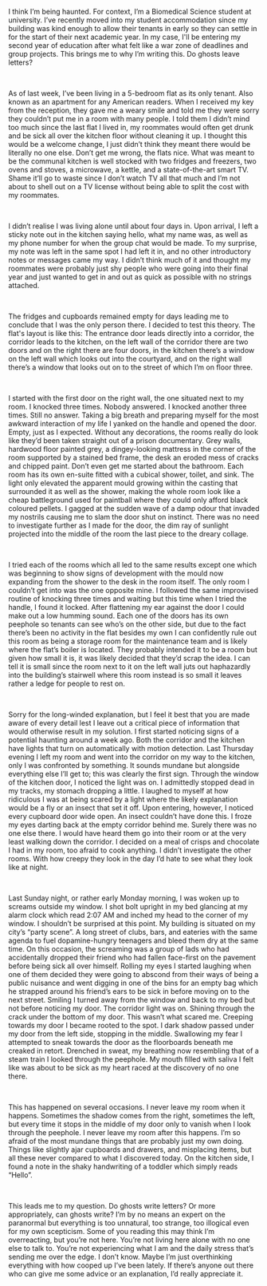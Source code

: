I think I’m being haunted. For context, I’m a Biomedical Science student at university. I’ve recently moved into my student accommodation since my building was kind enough to allow their tenants in early so they can settle in for the start of their next academic year. In my case, I'll be entering my second year of education after what felt like a war zone of deadlines and group projects. This brings me to why I’m writing this. Do ghosts leave letters?

 

As of last week, I’ve been living in a 5-bedroom flat as its only tenant. Also known as an apartment for any American readers. When I received my key from the reception, they gave me a weary smile and told me they were sorry they couldn’t put me in a room with many people. I told them I didn’t mind too much since the last flat I lived in, my roommates would often get drunk and be sick all over the kitchen floor without cleaning it up. I thought this would be a welcome change, I just didn’t think they meant there would be literally no one else. Don’t get me wrong, the flats nice. What was meant to be the communal kitchen is well stocked with two fridges and freezers, two ovens and stoves, a microwave, a kettle, and a state-of-the-art smart TV. Shame it’ll go to waste since I don’t watch TV all that much and I’m not about to shell out on a TV license without being able to split the cost with my roommates.

 

I didn’t realise I was living alone until about four days in. Upon arrival, I left a sticky note out in the kitchen saying hello, what my name was, as well as my phone number for when the group chat would be made. To my surprise, my note was left in the same spot I had left it in, and no other introductory notes or messages came my way. I didn’t think much of it and thought my roommates were probably just shy people who were going into their final year and just wanted to get in and out as quick as possible with no strings attached.

 

The fridges and cupboards remained empty for days leading me to conclude that I was the only person there. I decided to test this theory. The flat's layout is like this: The entrance door leads directly into a corridor, the corridor leads to the kitchen, on the left wall of the corridor there are two doors and on the right there are four doors, in the kitchen there’s a window on the left wall which looks out into the courtyard, and on the right wall there’s a window that looks out on to the street of which I’m on floor three.

 

I started with the first door on the right wall, the one situated next to my room. I knocked three times. Nobody answered. I knocked another three times. Still no answer. Taking a big breath and preparing myself for the most awkward interaction of my life I yanked on the handle and opened the door. Empty, just as I expected. Without any decorations, the rooms really do look like they’d been taken straight out of a prison documentary. Grey walls, hardwood floor painted grey, a dingey-looking mattress in the corner of the room supported by a stained bed frame, the desk an eroded mess of cracks and chipped paint. Don’t even get me started about the bathroom. Each room has its own en-suite fitted with a cubical shower, toilet, and sink. The light only elevated the apparent mould growing within the casting that surrounded it as well as the shower, making the whole room look like a cheap battleground used for paintball where they could only afford black coloured pellets. I gagged at the sudden wave of a damp odour that invaded my nostrils causing me to slam the door shut on instinct. There was no need to investigate further as I made for the door, the dim ray of sunlight projected into the middle of the room the last piece to the dreary collage.

 

I tried each of the rooms which all led to the same results except one which was beginning to show signs of development with the mould now expanding from the shower to the desk in the room itself. The only room I couldn’t get into was the one opposite mine. I followed the same improvised routine of knocking three times and waiting but this time when I tried the handle, I found it locked. After flattening my ear against the door I could make out a low humming sound. Each one of the doors has its own peephole so tenants can see who’s on the other side, but due to the fact there’s been no activity in the flat besides my own I can confidently rule out this room as being a storage room for the maintenance team and is likely where the flat’s boiler is located. They probably intended it to be a room but given how small it is, it was likely decided that they’d scrap the idea. I can tell it is small since the room next to it on the left wall juts out haphazardly into the building’s stairwell where this room instead is so small it leaves rather a ledge for people to rest on.

 

Sorry for the long-winded explanation, but I feel it best that you are made aware of every detail lest I leave out a critical piece of information that would otherwise result in my solution. I first started noticing signs of a potential haunting around a week ago. Both the corridor and the kitchen have lights that turn on automatically with motion detection. Last Thursday evening I left my room and went into the corridor on my way to the kitchen, only I was confronted by something. It sounds mundane but alongside everything else I’ll get to; this was clearly the first sign. Through the window of the kitchen door, I noticed the light was on. I admittedly stopped dead in my tracks, my stomach dropping a little. I laughed to myself at how ridiculous I was at being scared by a light where the likely explanation would be a fly or an insect that set it off. Upon entering, however, I noticed every cupboard door wide open. An insect couldn’t have done this. I froze my eyes darting back at the empty corridor behind me. Surely there was no one else there. I would have heard them go into their room or at the very least walking down the corridor. I decided on a meal of crisps and chocolate I had in my room, too afraid to cook anything. I didn’t investigate the other rooms. With how creepy they look in the day I’d hate to see what they look like at night.

 

Last Sunday night, or rather early Monday morning, I was woken up to screams outside my window. I shot bolt upright in my bed glancing at my alarm clock which read 2:07 AM and inched my head to the corner of my window. I shouldn’t be surprised at this point. My building is situated on my city’s “party scene”. A long street of clubs, bars, and eateries with the same agenda to fuel dopamine-hungry teenagers and bleed them dry at the same time. On this occasion, the screaming was a group of lads who had accidentally dropped their friend who had fallen face-first on the pavement before being sick all over himself. Rolling my eyes I started laughing when one of them decided they were going to abscond from their ways of being a public nuisance and went digging in one of the bins for an empty bag which he strapped around his friend’s ears to be sick in before moving on to the next street. Smiling I turned away from the window and back to my bed but not before noticing my door. The corridor light was on. Shining through the crack under the bottom of my door. This wasn’t what scared me. Creeping towards my door I became rooted to the spot. I dark shadow passed under my door from the left side, stopping in the middle. Swallowing my fear I attempted to sneak towards the door as the floorboards beneath me creaked in retort. Drenched in sweat, my breathing now resembling that of a steam train I looked through the peephole. My mouth filled with saliva I felt like was about to be sick as my heart raced at the discovery of no one there.

 

This has happened on several occasions. I never leave my room when it happens. Sometimes the shadow comes from the right, sometimes the left, but every time it stops in the middle of my door only to vanish when I look through the peephole. I never leave my room after this happens. I’m so afraid of the most mundane things that are probably just my own doing. Things like slightly ajar cupboards and drawers, and misplacing items, but all these never compared to what I discovered today. On the kitchen side, I found a note in the shaky handwriting of a toddler which simply reads “Hello”.

 

This leads me to my question. Do ghosts write letters? Or more appropriately, can ghosts write? I’m by no means an expert on the paranormal but everything is too unnatural, too strange, too illogical even for my own scepticism. Some of you reading this may think I’m overreacting, but you’re not here. You’re not living here alone with no one else to talk to. You’re not experiencing what I am and the daily stress that’s sending me over the edge. I don’t know. Maybe I’m just overthinking everything with how cooped up I’ve been lately. If there’s anyone out there who can give me some advice or an explanation, I’d really appreciate it.